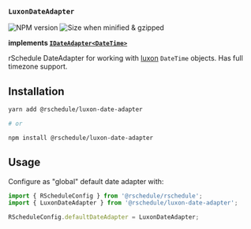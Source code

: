 ### `LuxonDateAdapter`

![NPM version](https://flat.badgen.net/npm/v/@rschedule/luxon-date-adapter) ![Size when minified & gzipped](https://flat.badgen.net/bundlephobia/minzip/@rschedule/luxon-date-adapter)

**implements [`IDateAdapter<DateTime>`](../#IDateAdapter-Interface)**

rSchedule DateAdapter for working with [luxon](https://moment.github.io/luxon/) `DateTime` objects. Has full timezone support.

## Installation

```bash
yarn add @rschedule/luxon-date-adapter

# or

npm install @rschedule/luxon-date-adapter
```

## Usage

Configure as "global" default date adapter with:

```typescript
import { RScheduleConfig } from '@rschedule/rschedule';
import { LuxonDateAdapter } from '@rschedule/luxon-date-adapter';

RScheduleConfig.defaultDateAdapter = LuxonDateAdapter;
```
